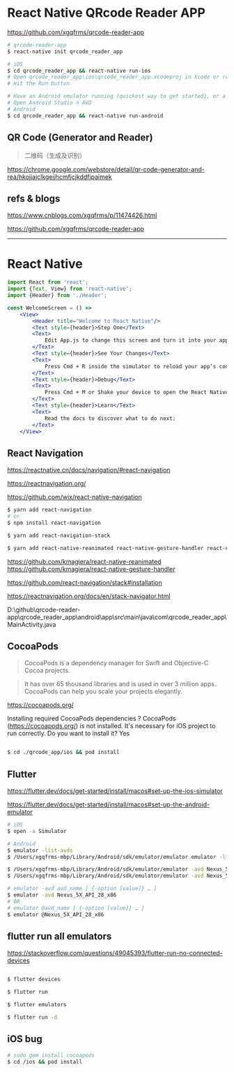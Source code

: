 # React Native QRcode Reader APP

https://github.com/xgqfrms/qrcode-reader-app

```sh
# qrcode-reader-app
$ react-native init qrcode_reader_app

# iOS
$ cd qrcode_reader_app && react-native run-ios
# Open qrcode_reader_app\ios\qrcode_reader_app.xcodeproj in Xcode or run "xed -b ios"
# Hit the Run button

# Have an Android emulator running (quickest way to get started), or a device connected.
# Open Android Studio > AVD
# Android
$ cd qrcode_reader_app && react-native run-android

```

## QR Code (Generator and Reader)

> 二维码（生成及识别）

https://chrome.google.com/webstore/detail/qr-code-generator-and-rea/hkojjajclkgeijhcmfjcjkddfjpaimek


## refs & blogs

https://www.cnblogs.com/xgqfrms/p/11474426.html

https://github.com/xgqfrms/qrcode-reader-app

***
# React Native

```jsx
import React from 'react';
import {Text, View} from 'react-native';
import {Header} from './Header';

const WelcomeScreen = () =>
    <View>
        <Header title="Welcome to React Native"/>
        <Text style={header}>Step One</Text>
        <Text>
            Edit App.js to change this screen and turn it into your app.
        </Text>
        <Text style={header}>See Your Changes</Text>
        <Text>
            Press Cmd + R inside the simulator to reload your app’s code.
        </Text>
        <Text style={header}>Debug</Text>
        <Text>
            Press Cmd + M or Shake your device to open the React Native Debug Menu.
        </Text>
        <Text style={header}>Learn</Text>
        <Text>
            Read the docs to discover what to do next:
        </Text>
    </View>
```

## React Navigation

https://reactnative.cn/docs/navigation/#react-navigation

https://reactnavigation.org/


https://github.com/wix/react-native-navigation

```sh
$ yarn add react-navigation
# or
$ npm install react-navigation

$ yarn add react-navigation-stack

$ yarn add react-native-reanimated react-native-gesture-handler react-native-screens

```

https://github.com/kmagiera/react-native-reanimated
https://github.com/kmagiera/react-native-gesture-handler

https://github.com/react-navigation/stack#installation

https://reactnavigation.org/docs/en/stack-navigator.html


D:\github\qrcode-reader-app\qrcode_reader_app\android\app\src\main\java\com\qrcode_reader_app\MainActivity.java


## CocoaPods

> CocoaPods is a dependency manager for Swift and Objective-C Cocoa projects.

> It has over 65 thousand libraries and is used in over 3 million apps. CocoaPods can help you scale your projects elegantly.


https://cocoapods.org/

Installing required CocoaPods dependencies
? CocoaPods (https://cocoapods.org/) is not installed. It's necessary for iOS project to run correctly. Do you want to install it? Yes



```sh

$ cd ./qrcode_app/ios && pod install

```

## Flutter

https://flutter.dev/docs/get-started/install/macos#set-up-the-ios-simulator

https://flutter.dev/docs/get-started/install/macos#set-up-the-android-emulator

```sh
# iOS
$ open -a Simulator

```

```sh
# Android
$ emulator -list-avds
$ /Users/xgqfrms-mbp/Library/Android/sdk/emulator/emulator emulator -list-avds

$ /Users/xgqfrms-mbp/Library/Android/sdk/emulator/emulator -avd Nexus_5X_API_28_x86
$ /Users/xgqfrms-mbp/Library/Android/sdk/emulator/emulator -avd Nexus_5X_API_28_x86 -netdelay none -netspeed full

# emulator -avd avd_name [ {-option [value]} … ]
$ emulator -avd Nexus_5X_API_28_x86
# OR
# emulator @avd_name [ {-option [value]} … ]
$ emulator @Nexus_5X_API_28_x86

```

## flutter run all emulators

https://stackoverflow.com/questions/49045393/flutter-run-no-connected-devices

```sh

$ flutter devices

$ flutter run

$ flutter emulators

$ flutter run -d

```

## iOS bug

```sh
# sudo gem install cocoapods
$ cd /ios && pod install

```
